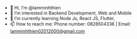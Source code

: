 - 👋 Hi, I’m @lamminhthien
- 👀 I’m interested in Backend Development, Web and Mobile
- 🌱 I’m currently learning Node Js, React JS, Flutter,
- 📫 How to reach me: Phone number: 0828504336 | Email: lamminhthien02012000@gmail.com
